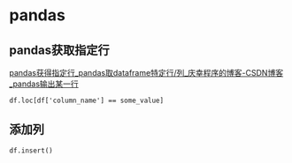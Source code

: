 # pandas

## pandas获取指定行
[pandas获得指定行_pandas取dataframe特定行/列_庆幸程序的博客-CSDN博客_pandas输出某一行](https://blog.csdn.net/pick_ears/article/details/118266172)

`df.loc[df['column_name'] == some_value]`

## 添加列
`df.insert()`